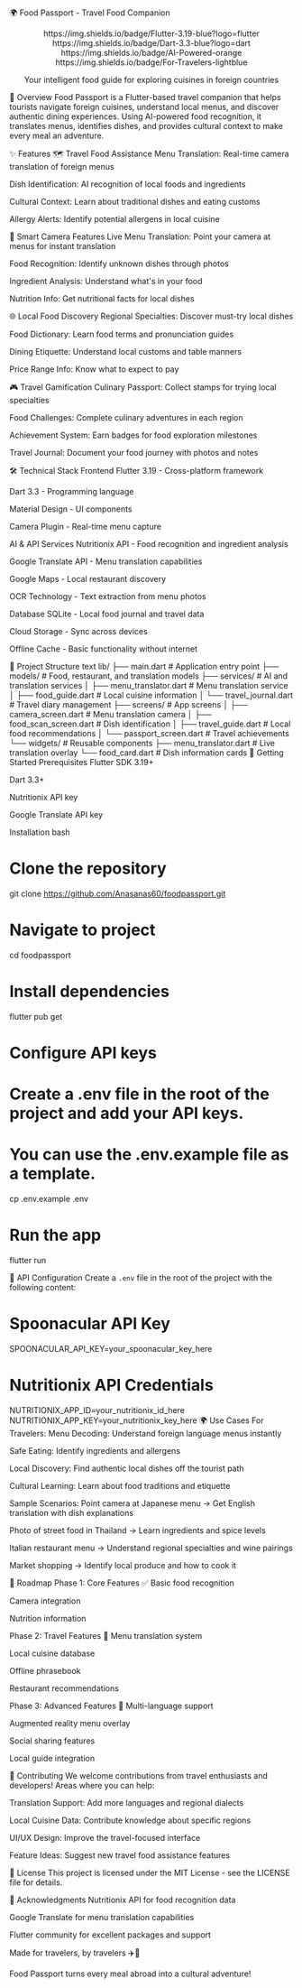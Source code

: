 🌍 Food Passport - Travel Food Companion
<div align="center">
https://img.shields.io/badge/Flutter-3.19-blue?logo=flutter
https://img.shields.io/badge/Dart-3.3-blue?logo=dart
https://img.shields.io/badge/AI-Powered-orange
https://img.shields.io/badge/For-Travelers-lightblue

Your intelligent food guide for exploring cuisines in foreign countries

</div>
📱 Overview
Food Passport is a Flutter-based travel companion that helps tourists navigate foreign cuisines, understand local menus, and discover authentic dining experiences. Using AI-powered food recognition, it translates menus, identifies dishes, and provides cultural context to make every meal an adventure.

✨ Features
🗺️ Travel Food Assistance
Menu Translation: Real-time camera translation of foreign menus

Dish Identification: AI recognition of local foods and ingredients

Cultural Context: Learn about traditional dishes and eating customs

Allergy Alerts: Identify potential allergens in local cuisine

📸 Smart Camera Features
Live Menu Translation: Point your camera at menus for instant translation

Food Recognition: Identify unknown dishes through photos

Ingredient Analysis: Understand what's in your food

Nutrition Info: Get nutritional facts for local dishes

🌐 Local Food Discovery
Regional Specialties: Discover must-try local dishes

Food Dictionary: Learn food terms and pronunciation guides

Dining Etiquette: Understand local customs and table manners

Price Range Info: Know what to expect to pay

🎮 Travel Gamification
Culinary Passport: Collect stamps for trying local specialties

Food Challenges: Complete culinary adventures in each region

Achievement System: Earn badges for food exploration milestones

Travel Journal: Document your food journey with photos and notes

🛠️ Technical Stack
Frontend
Flutter 3.19 - Cross-platform framework

Dart 3.3 - Programming language

Material Design - UI components

Camera Plugin - Real-time menu capture

AI & API Services
Nutritionix API - Food recognition and ingredient analysis

Google Translate API - Menu translation capabilities

Google Maps - Local restaurant discovery

OCR Technology - Text extraction from menu photos

Database
SQLite - Local food journal and travel data

Cloud Storage - Sync across devices

Offline Cache - Basic functionality without internet

📁 Project Structure
text
lib/
├── main.dart                 # Application entry point
├── models/                   # Food, restaurant, and translation models
├── services/                 # AI and translation services
│   ├── menu_translator.dart  # Menu translation service
│   ├── food_guide.dart       # Local cuisine information
│   └── travel_journal.dart   # Travel diary management
├── screens/                  # App screens
│   ├── camera_screen.dart    # Menu translation camera
│   ├── food_scan_screen.dart # Dish identification
│   ├── travel_guide.dart     # Local food recommendations
│   └── passport_screen.dart  # Travel achievements
└── widgets/                  # Reusable components
    ├── menu_translator.dart  # Live translation overlay
    └── food_card.dart        # Dish information cards
🚀 Getting Started
Prerequisites
Flutter SDK 3.19+

Dart 3.3+

Nutritionix API key

Google Translate API key

Installation
bash
# Clone the repository
git clone https://github.com/Anasanas60/foodpassport.git

# Navigate to project
cd foodpassport

# Install dependencies
flutter pub get

# Configure API keys
# Create a .env file in the root of the project and add your API keys.
# You can use the .env.example file as a template.
cp .env.example .env

# Run the app
flutter run

🔧 API Configuration
Create a `.env` file in the root of the project with the following content:

# Spoonacular API Key
SPOONACULAR_API_KEY=your_spoonacular_key_here

# Nutritionix API Credentials
NUTRITIONIX_APP_ID=your_nutritionix_id_here
NUTRITIONIX_APP_KEY=your_nutritionix_key_here
🌍 Use Cases
For Travelers:
Menu Decoding: Understand foreign language menus instantly

Safe Eating: Identify ingredients and allergens

Local Discovery: Find authentic local dishes off the tourist path

Cultural Learning: Learn about food traditions and etiquette

Sample Scenarios:
Point camera at Japanese menu → Get English translation with dish explanations

Photo of street food in Thailand → Learn ingredients and spice levels

Italian restaurant menu → Understand regional specialties and wine pairings

Market shopping → Identify local produce and how to cook it

🎯 Roadmap
Phase 1: Core Features ✅
Basic food recognition

Camera integration

Nutrition information

Phase 2: Travel Features 🚧
Menu translation system

Local cuisine database

Offline phrasebook

Restaurant recommendations

Phase 3: Advanced Features 📅
Multi-language support

Augmented reality menu overlay

Social sharing features

Local guide integration

🤝 Contributing
We welcome contributions from travel enthusiasts and developers! Areas where you can help:

Translation Support: Add more languages and regional dialects

Local Cuisine Data: Contribute knowledge about specific regions

UI/UX Design: Improve the travel-focused interface

Feature Ideas: Suggest new travel food assistance features

📄 License
This project is licensed under the MIT License - see the LICENSE file for details.

🙏 Acknowledgments
Nutritionix API for food recognition data

Google Translate for menu translation capabilities

Flutter community for excellent packages and support

Made for travelers, by travelers ✈️🍜

Food Passport turns every meal abroad into a cultural adventure!
